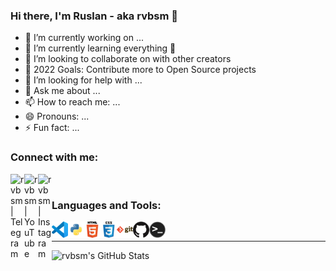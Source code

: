 ### Hi there, I'm Ruslan - aka rvbsm 👋

- 🔭 I’m currently working on ...
- 🌱 I’m currently learning everything 🤣
- 👯 I’m looking to collaborate on with other creators
- 🥅 2022 Goals: Contribute more to Open Source projects
- 🤔 I’m looking for help with ...
- 💬 Ask me about ...
- 📫 How to reach me: ...
- 😄 Pronouns: ...
- ⚡ Fun fact: ...

### Connect with me:

[<img align="left" alt="rvbsm | Telegram" width="22px" src="https://cdn.jsdelivr.net/npm/simple-icons@v3/icons/telegram.svg" />][telegram]
[<img align="left" alt="rvbsm | YouTube" width="22px" src="https://cdn.jsdelivr.net/npm/simple-icons@v3/icons/youtube.svg" />][youtube]
[<img align="left" alt="rvbsm | Instagram" width="22px" src="https://cdn.jsdelivr.net/npm/simple-icons@v3/icons/instagram.svg" />][instagram]

<br />

### Languages and Tools:

[<img align="left" alt="Visual Studio Code" width="26px" src="https://raw.githubusercontent.com/github/explore/80688e429a7d4ef2fca1e82350fe8e3517d3494d/topics/visual-studio-code/visual-studio-code.png" />][telegramdev]
[<img align="left" alt="Python" width="26px" src="https://raw.githubusercontent.com/github/explore/80688e429a7d4ef2fca1e82350fe8e3517d3494d/topics/python/python.png" />][telegramdev]
[<img align="left" alt="HTML5" width="26px" src="https://raw.githubusercontent.com/github/explore/80688e429a7d4ef2fca1e82350fe8e3517d3494d/topics/html/html.png" />][telegramdev]
[<img align="left" alt="CSS3" width="26px" src="https://raw.githubusercontent.com/github/explore/80688e429a7d4ef2fca1e82350fe8e3517d3494d/topics/css/css.png" />][telegramdev]
[<img align="left" alt="Git" width="26px" src="https://raw.githubusercontent.com/github/explore/80688e429a7d4ef2fca1e82350fe8e3517d3494d/topics/git/git.png" />][telegramdev]
[<img align="left" alt="GitHub" width="26px" src="https://raw.githubusercontent.com/github/explore/78df643247d429f6cc873026c0622819ad797942/topics/github/github.png" />][telegramdev]
[<img align="left" alt="Terminal" width="26px" src="https://raw.githubusercontent.com/github/explore/80688e429a7d4ef2fca1e82350fe8e3517d3494d/topics/terminal/terminal.png" />][telegramdev]

<br />

---

<img align="left" alt="rvbsm's GitHub Stats" src="https://github-readme-stats.vercel.app/api?username=rvbsm&theme=dark&hide_border=true" />

[telegram]: https://t.me/rvbsm
[instagram]: https://instagram.com/rvbsm
[youtube]: https://www.youtube.com/channel/UCrcRdj4BHxm7mNfTg4AXDCA
[telegramdev]: https://t.me/rvbsm_dev
